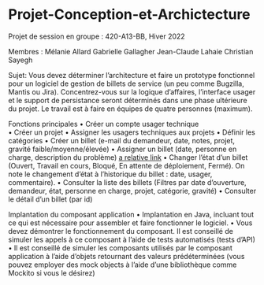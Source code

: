 # Projet-Conception-et-Archictecture
Projet de session en groupe : 420-A13-BB, Hiver 2022

Membres : Mélanie Allard
          Gabrielle Gallagher 
          Jean-Claude Lahaie 
          Christian Sayegh
          
Sujet:
Vous devez déterminer l’architecture et faire un prototype fonctionnel pour un logiciel de gestion de billets de service (un peu comme Bugzilla, Mantis ou Jira).
Concentrez-vous sur la logique d’affaires, l’interface usager et le support de persistance seront déterminés dans une phase ultérieure du projet.
Le travail est à faire en équipes de quatre personnes (maximum).

Fonctions principales
•	Créer un compte usager technique  
•	Créer un projet
•	Assigner les usagers techniques aux projets
•	Définir les catégories
•	Créer un billet (e-mail du demandeur, date, notes, projet, gravité faible/moyenne/élevée)
•	Assigner un billet (date, personne en charge, description du problème)
          [a relative link](Assigner_Billet_UC.drawio)
•	Changer l’état d’un billet (Ouvert, Travail en cours, Bloqué, En attente de déploiement, Fermé). On note le changement d’état à l’historique du billet : date, usager, commentaire).
•	Consulter la liste des billets (Filtres par date d’ouverture, demandeur, état, personne en charge, projet, catégorie, gravité)
•	Consulter le détail d’un billet (par id)

Implantation du composant application
•	Implantation en Java, incluant tout ce qui est nécessaire pour assembler et faire fonctionner le logiciel.
•	Vous devez démontrer le fonctionnement du composant. Il est conseillé de simuler les appels à ce composant à l’aide de tests automatisés (tests d’API)
•	Il est conseillé de simuler les composants utilisés par le composant application à l’aide d’objets retournant des valeurs prédéterminées (vous pouvez employer des mock objects à l’aide d’une bibliothèque comme Mockito si vous le désirez)
